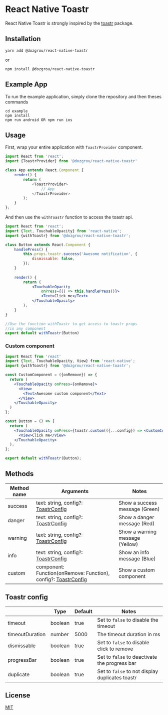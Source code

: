 # React Native Toastr

React Native Toastr is strongly inspired by the [toastr](https://github.com/CodeSeven/toastr) package.

## Installation

```
yarn add @dozgrou/react-native-toastr
```
or
```
npm install @dozgrou/react-native-toastr
```


## Example App

To run the example application, simply clone the repository and then theses commands
```
cd example
npm install
npm run android OR npm run ios
``` 

## Usage

First, wrap your entire application with `ToastrProvider` component.

```js
import React from 'react';
import {ToastrProvider} from '@dozgrou/react-native-toastr'

class App extends React.Component {
    render() {
        return (
            <ToastrProvider>
                // App
            </ToastrProvider>
        );
    }
};
```

And then use the `withToastr` function to access the toastr api.

```jsx
import React from 'react';
import {Text, TouchableOpacity} from 'react-native';
import {withToastr} from '@dozgrou/react-native-toastr';

class Button extends React.Component {
    handlePress() {
        this.props.toastr.success('Awesome notification', {
            dismissable: false,
        });
    }
	
    render() {
        return (
            <TouchableOpacity
                onPress={() => this.handlePress()}>
                <Text>Click me</Text>
            </TouchableOpacity>
        );
    }
}

//Use the function withToastr to get access to toastr props
//in any component
export default withToastr(Button)
```

### Custom component

```jsx
import React from 'react'
import {Text, TouchableOpacity, View} from 'react-native';
import {withToastr} from '@dozgrou/react-native-toastr';

const CustomComponent = ({onRemove}) => {
  return (
    <TouchableOpacity onPress={onRemove}>
      <View>
        <Text>Awesome custom component</Text>
      </View>
    </TouchableOpacity>
  )
};

const Button = () => {
  return (
    <TouchableOpacity onPress={toastr.custom(({...config}) => <CustomComponent {...config} />)}>
      <View>Click me</View>
    </TouchableOpacity>
  );
};

export default withToastr(Button);
```

## Methods

| Method name   | Arguments                                                                         | Notes                             |
|---------------|-----------------------------------------------------------------------------------|-----------------------------------|
|success        | text: string, config?: [ToastrConfig](#toastr-config)                             | Show a success message (Green)    |
|danger         | text: string, config?: [ToastrConfig](#toastr-config)                             | Show a danger message (Red)       |
|warning        | text: string, config?: [ToastrConfig](#toastr-config)                             | Show a warning message (Yellow)   |
|info           | text: string, config?: [ToastrConfig](#toastr-config)                             | Show an info message (Blue)       |
|custom         | component: Function(onRemove: Function), config?: [ToastrConfig](#toastr-config)  | Show a custom component           |


## Toastr config
|                   | Type      | Default   | Notes                                             |
|-------------------|-----------|-----------|---------------------------------------------------|
| timeout           | boolean   | true      | Set to `false` to disable the timeout             |
| timeoutDuration   | number    | 5000      | The timeout duration in ms                        |
| dismissable       | boolean   | true      | Set to `false` to disable click to remove         |
| progressBar       | boolean   | true      | Set to `false` to deactivate the progress bar     |
| duplicate         | boolean   | true      | Set to `false` to not display duplicates toastr   |


## License
[MIT](license.md)

